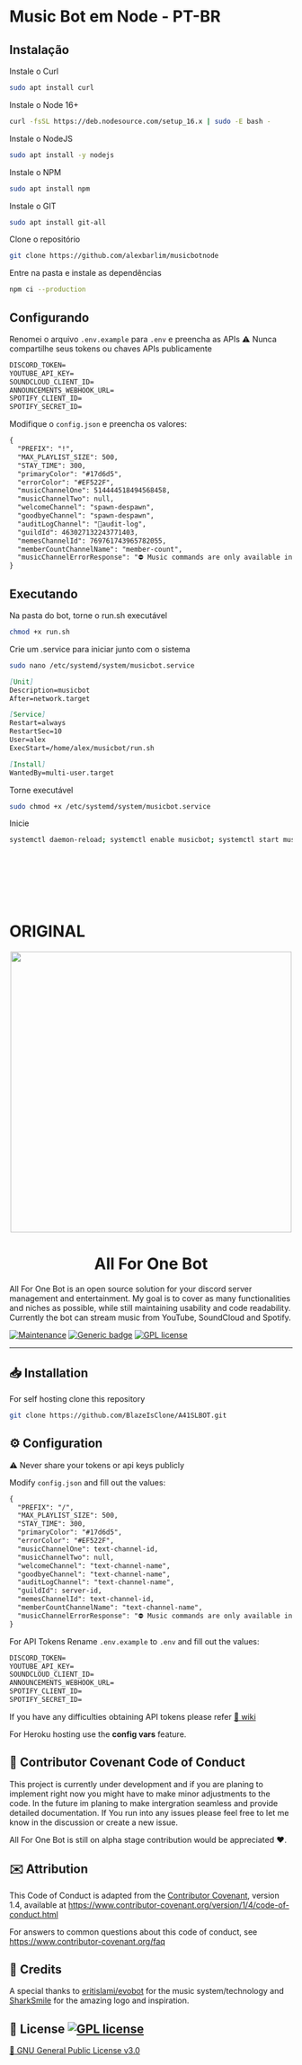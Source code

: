 # Music Bot em Node - PT-BR
## Instalação

Instale o Curl
```bash
sudo apt install curl
```
Instale o Node 16+
```bash
curl -fsSL https://deb.nodesource.com/setup_16.x | sudo -E bash -
```
Instale o NodeJS
```bash
sudo apt install -y nodejs
```
Instale o NPM
```bash
sudo apt install npm
```
Instale o GIT
```bash
sudo apt install git-all
```
Clone o repositório
```bash
git clone https://github.com/alexbarlim/musicbotnode
```
Entre na pasta e instale as dependências
```bash
npm ci --production
```

## Configurando

Renomei o arquivo `.env.example` para `.env` e preencha as APIs
⚠ Nunca compartilhe seus tokens ou chaves APIs publicamente 

```markdown
DISCORD_TOKEN=
YOUTUBE_API_KEY=
SOUNDCLOUD_CLIENT_ID=
ANNOUNCEMENTS_WEBHOOK_URL=
SPOTIFY_CLIENT_ID=
SPOTIFY_SECRET_ID=
```

Modifique o `config.json` e preencha os valores:

```md
{
  "PREFIX": "!",
  "MAX_PLAYLIST_SIZE": 500,
  "STAY_TIME": 300,
  "primaryColor": "#17d6d5",
  "errorColor": "#EF522F",
  "musicChannelOne": 514444518494568458,
  "musicChannelTwo": null,
  "welcomeChannel": "spawn-despawn",
  "goodbyeChannel": "spawn-despawn",
  "auditLogChannel": "🔑audit-log",
  "guildId": 463027132243771403,
  "memesChannelId": 769761743965782055,
  "memberCountChannelName": "member-count",
  "musicChannelErrorResponse": "⛔ Music commands are only available in **add-music** channel"
}
```

## Executando

Na pasta do bot, torne o run.sh executável
```bash
chmod +x run.sh
```
Crie um .service para iniciar junto com o sistema
```bash
sudo nano /etc/systemd/system/musicbot.service
```
```md
[Unit]
Description=musicbot
After=network.target

[Service]
Restart=always
RestartSec=10
User=alex
ExecStart=/home/alex/musicbot/run.sh

[Install]
WantedBy=multi-user.target
```
Torne executável
```bash
sudo chmod +x /etc/systemd/system/musicbot.service
```
Inicie
```bash
systemctl daemon-reload; systemctl enable musicbot; systemctl start musicbot
```
<br />
<br />
<br />
<br />
<br />

# ORIGINAL

<div align="center">
<img src="https://media.giphy.com/media/kU0et9AnjV2PrWTkS7/giphy.gif" width="500" align="center" />
  
<bold><h1>All For One Bot</h1></bold>
</div>

All For One Bot is an open source solution for your discord server management and entertainment. My goal is to cover as many functionalities and niches as possible, while still maintaining usability and code readability. Currently the bot can stream music from YouTube, SoundCloud and Spotify.

[![Maintenance](https://img.shields.io/badge/Maintained%3F-yes-green.svg)](https://github.com/BlazeIsClone/A41SLBOT/commits/master)
[![Generic badge](https://img.shields.io/badge/Instructions-wiki-<COLOR>.svg)](https://github.com/BlazeIsClone/A41SLBOT/wiki/)
[![GPL license](https://img.shields.io/badge/License-GPL-blue.svg)](https://github.com/BlazeIsClone/A41SLBOT/blob/master/LICENSE.txt)

<hr>

## 📥 Installation

For self hosting clone this repository

```bash
git clone https://github.com/BlazeIsClone/A41SLBOT.git
```


## ⚙️ Configuration

⚠ Never share your tokens or api keys publicly 

Modify `config.json` and fill out the values:

```md
{
  "PREFIX": "/",
  "MAX_PLAYLIST_SIZE": 500,
  "STAY_TIME": 300,
  "primaryColor": "#17d6d5",
  "errorColor": "#EF522F",
  "musicChannelOne": text-channel-id,
  "musicChannelTwo": null,
  "welcomeChannel": "text-channel-name",
  "goodbyeChannel": "text-channel-name",
  "auditLogChannel": "text-channel-name",
  "guildId": server-id,
  "memesChannelId": text-channel-id,
  "memberCountChannelName": "text-channel-name",
  "musicChannelErrorResponse": "⛔ Music commands are only available in **add-music** channel"
}

```
For API Tokens Rename `.env.example` to `.env` and fill out the values:

```markdown
DISCORD_TOKEN=
YOUTUBE_API_KEY=
SOUNDCLOUD_CLIENT_ID=
ANNOUNCEMENTS_WEBHOOK_URL=
SPOTIFY_CLIENT_ID=
SPOTIFY_SECRET_ID=
```
If you have any difficulties obtaining API tokens please refer
[📄 wiki](https://github.com/BlazeIsClone/A41SLBOT/wiki)

For Heroku hosting use the **config vars** feature.

## 👏 Contributor Covenant Code of Conduct

This project is currently under development and if you are planing to implement right now you might have to make minor adjustments to the code. In the future im planing to make intergration seamless and provide detailed documentation. If You run into any issues please feel free to let me know in the discussion or create a new issue.

All For One Bot is still on alpha stage contribution would be appreciated ❤️.

## ✉️ Attribution

This Code of Conduct is adapted from the [Contributor Covenant][homepage], version 1.4,
available at https://www.contributor-covenant.org/version/1/4/code-of-conduct.html

[homepage]: https://www.contributor-covenant.org

For answers to common questions about this code of conduct, see
https://www.contributor-covenant.org/faq

## 💝 Credits
A special thanks to [eritislami/evobot](https://github.com/eritislami/evobot) for the music system/technology and [SharkSmile](https://github.com/sahaswin) for the amazing logo and inspiration.

## 📜 License [![GPL license](https://img.shields.io/badge/License-GPL-blue.svg)](https://github.com/BlazeIsClone/A41SLBOT/blob/master/LICENSE.txt)

[📄 GNU General Public License v3.0](https://github.com/BlazeIsClone/A41SLBOT/blob/master/LICENSE.txt)

